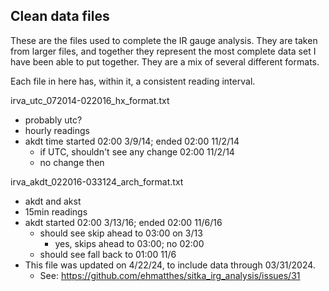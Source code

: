 Clean data files
---

These are the files used to complete the IR gauge analysis.
They are taken from larger files, and together they represent the most
  complete data set I have been able to put together.
They are a mix of several different formats.

Each file in here has, within it, a consistent reading interval.

irva_utc_072014-022016_hx_format.txt
- probably utc?
- hourly readings
- akdt time started 02:00 3/9/14; ended 02:00 11/2/14
  - if UTC, shouldn't see any change 02:00 11/2/14
  - no change then

irva_akdt_022016-033124_arch_format.txt
- akdt and akst
- 15min readings
- akdt started 02:00 3/13/16; ended 02:00 11/6/16
  - should see skip ahead to 03:00 on 3/13
    - yes, skips ahead to 03:00; no 02:00
  - should see fall back to 01:00 11/6
- This file was updated on 4/22/24, to include data through 03/31/2024.
  - See: https://github.com/ehmatthes/sitka_irg_analysis/issues/31